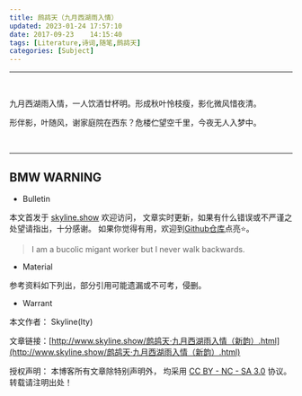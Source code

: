 ```yaml
---
title: 鹧鸪天（九月西湖雨入情）
updated: 2023-01-24	17:57:10
date: 2017-09-23	14:15:40
tags: [Literature,诗词,随笔,鹧鸪天]
categories: [Subject]
---
```

            
            

---

&nbsp;
&nbsp;

九月西湖雨入情，一人饮酒廿杯明。形成秋叶怜枝瘦，影化微风惜夜清。

形伴影，叶随风，谢家庭院在西东？危楼伫望空千里，今夜无人入梦中。

&nbsp;
&nbsp;

---

## BMW WARNING

- Bulletin

本文首发于 [skyline.show](http://www.skyline.show) 欢迎访问，
文章实时更新，如果有什么错误或不严谨之处望请指出，十分感谢。
如果你觉得有用，欢迎到[Github仓库](https://github.com/skylinety/Blog)点亮⭐️。

> I am a bucolic migant worker but I never walk backwards.

- Material

参考资料如下列出，部分引用可能遗漏或不可考，侵删。

>

- Warrant

本文作者： Skyline(lty)

文章链接：[http://www.skyline.show/鹧鸪天·九月西湖雨入情（新韵）.html](http://www.skyline.show/鹧鸪天·九月西湖雨入情（新韵）.html)

授权声明： 本博客所有文章除特别声明外， 均采用 [CC BY - NC - SA 3.0](https://creativecommons.org/licenses/by-nc-sa/3.0/deed.zh) 协议。 转载请注明出处！
